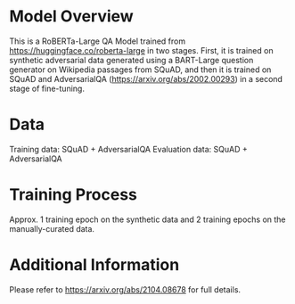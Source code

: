# Model Overview
This is a RoBERTa-Large QA Model trained from https://huggingface.co/roberta-large in two stages. First, it is trained on synthetic adversarial data generated using a BART-Large question generator on Wikipedia passages from SQuAD, and then it is trained on SQuAD and AdversarialQA (https://arxiv.org/abs/2002.00293) in a second stage of fine-tuning.

# Data
Training data: SQuAD + AdversarialQA
Evaluation data: SQuAD + AdversarialQA

# Training Process
Approx. 1 training epoch on the synthetic data and 2 training epochs on the manually-curated data.

# Additional Information
Please refer to https://arxiv.org/abs/2104.08678 for full details.